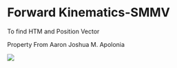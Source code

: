 # Forward Kinematics-SMMV
 To find HTM and Position Vector

 Property From Aaron Joshua M. Apolonia
 
 <img src= "img/[FK_SMMV.jpg](https://github.com/Ewon12/Forward-Kinematics-SMMV/blob/main/FK_SMMV.jpg)">
